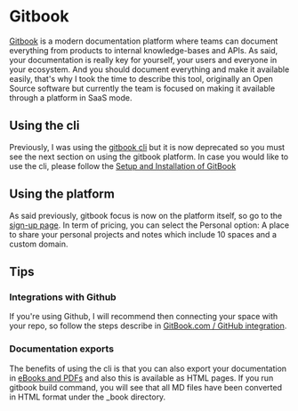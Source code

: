 # Gitbook

[Gitbook](https://www.gitbook.com/) is a modern documentation platform where teams can document everything from products to internal knowledge-bases and APIs.
As said, your documentation is really key for yourself, your users and everyone in your ecosystem. And you should document everything and make it available easily, that's why I took the time to describe this tool, originally an Open Source software but currently the team is focused on making it available through a platform in SaaS mode.


## Using the cli

Previously, I was using the [gitbook cli](https://github.com/GitbookIO/gitbook) but it is now deprecated so you must see the next section on using the gitbook platform.
In case you would like to use the cli, please follow the [Setup and Installation of GitBook](https://github.com/GitbookIO/gitbook/blob/master/docs/setup.md) 

## Using the platform

As said previously, gitbook focus is now on the platform itself, so go to the [sign-up page](https://app.gitbook.com/join?utm_source=homepage&utm_medium=header&utm_content=signup). In term of pricing, you can select the Personal option: A place to share your personal projects and notes which include 10 spaces and a custom domain.

## Tips

### Integrations with Github

If you're using Github, I will recommend then connecting your space with your repo, so follow the steps describe in [GitBook.com / GitHub integration](https://docs.gitbook.com/integrations/github).

### Documentation exports

The benefits of using the cli is that you can also export your documentation in [eBooks and PDFs](https://github.com/GitbookIO/gitbook/blob/master/docs/ebook.md) and also this is available as HTML pages. If you run gitbook build command, you will see that all MD files have been converted in HTML format under the _book directory.
